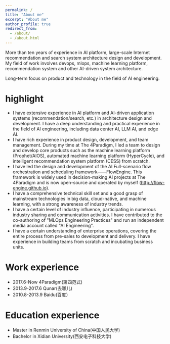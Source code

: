 ```yaml
---
permalink: /
title: "About me"
excerpt: "About me"
author_profile: true
redirect_from: 
  - /about/
  - /about.html
---
```


More than ten years of experience in AI platform, large-scale Internet recommendation and search system architecture design and development. My field of work involves devops, mlops, machine learning platform, recommendation system and other AI-driven system architecture.

Long-term focus on product and technology in the field of AI engineering.

highlight
======
* I have extensive experience in AI platform and AI-driven application systems (recommendation/search, etc.) in architecture design and development. I have a deep understanding and practical experience in the field of AI engineering, including data center AI, LLM AI, and edge AI.
* I have rich experience in product design, development, and team management. During my time at The 4Paradigm, I led a team to design and develop core products such as the machine learning platform (Prophet/AIOS), automated machine learning platform (HyperCycle), and intelligent recommendation system platform (CESS) from scratch.
* I have led the design and development of the AI Full-scenario flow orchestration and scheduling framework——FlowEngine. This framework is widely used in decision-making AI projects at The 4Paradigm and is now open-source and operated by myself (http://flow-engine.github.io).
* I have a comprehensive technical skill set and a good grasp of mainstream technologies in big data, cloud-native, and machine learning, with a strong awareness of industry trends.
* I have a certain level of industry influence, participating in numerous industry sharing and communication activities. I have contributed to the co-authoring of "MLOps Engineering Practices" and run an independent media account called "AI Engineering".
* I have a certain understanding of enterprise operations, covering the entire process from pre-sales to development and delivery. I have experience in building teams from scratch and incubating business units.


Work experience
======
* 2017.6-Now 4Paradigm(第四范式)
* 2013.9-2017.6 Qunar(去哪儿)
* 2010.8-2013.9 Baidu(百度）

Education experience
======
* Master in Renmin University of China(中国人民大学)
* Bachelor in Xidian University(西安电子科技大学)


